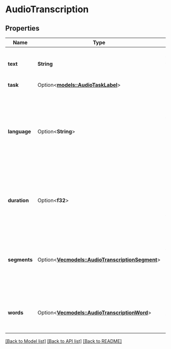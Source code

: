 # AudioTranscription

## Properties

Name | Type | Description | Notes
------------ | ------------- | ------------- | -------------
**text** | **String** | The transcribed text for the provided audio data. | 
**task** | Option<[**models::AudioTaskLabel**](AudioTaskLabel.md)> |  | [optional]
**language** | Option<**String**> | The spoken language that was detected in the transcribed audio data. This is expressed as a two-letter ISO-639-1 language code like 'en' or 'fr'. | [optional]
**duration** | Option<**f32**> | The total duration of the audio processed to produce accompanying transcription information. | [optional]
**segments** | Option<[**Vec<models::AudioTranscriptionSegment>**](AudioTranscriptionSegment.md)> | A collection of information about the timing, probabilities, and other detail of each processed audio segment. | [optional]
**words** | Option<[**Vec<models::AudioTranscriptionWord>**](AudioTranscriptionWord.md)> | A collection of information about the timing of each processed word. | [optional]

[[Back to Model list]](../README.md#documentation-for-models) [[Back to API list]](../README.md#documentation-for-api-endpoints) [[Back to README]](../README.md)


